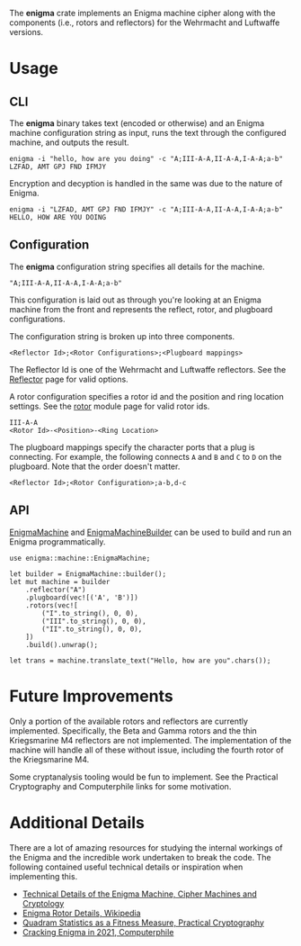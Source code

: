 The **enigma** crate implements an Enigma machine cipher along with the
components (i.e., rotors and reflectors) for the Wehrmacht and Luftwaffe
versions.

# Usage

## CLI

The **enigma** binary takes text (encoded or otherwise) and an
Enigma machine configuration string as input, runs the text through
the configured machine, and outputs the result.

```
enigma -i "hello, how are you doing" -c "A;III-A-A,II-A-A,I-A-A;a-b"
LZFAD, AMT GPJ FND IFMJY
```

Encryption and decyption is handled in the same was due to the nature of
Enigma.

```
enigma -i "LZFAD, AMT GPJ FND IFMJY" -c "A;III-A-A,II-A-A,I-A-A;a-b"
HELLO, HOW ARE YOU DOING
```
## Configuration
The **enigma** configuration string specifies all details for the machine.

```
"A;III-A-A,II-A-A,I-A-A;a-b"
```

This configuration is laid out as through you're looking at an Enigma
machine from the front and represents the reflect, rotor, and plugboard
configurations.

The configuration string is broken up into three components.

```
<Reflector Id>;<Rotor Configurations>;<Plugboard mappings>
```

The Reflector Id is one of the Wehrmacht and Luftwaffe reflectors. See the
[Reflector](reflector::Reflector) page for valid options.

A rotor configuration specifies a rotor id and the position and ring location
settings. See the [rotor](rotor) module page for valid rotor ids.

```
III-A-A
<Rotor Id>-<Position>-<Ring Location>
```

The plugboard mappings specify the character ports that a plug is connecting.
For example, the following connects `A` and `B`  and `C` to `D` on the
plugboard. Note that the order doesn't matter.

```
<Reflector Id>;<Rotor Configuration>;a-b,d-c
```

## API

[EnigmaMachine](machine::EnigmaMachine) and
[EnigmaMachineBuilder](machine::EnigmaMachineBuilder) can be used
to build and run an Enigma programmatically.

```
use enigma::machine::EnigmaMachine;

let builder = EnigmaMachine::builder();
let mut machine = builder
    .reflector("A")
    .plugboard(vec![('A', 'B')])
    .rotors(vec![
        ("I".to_string(), 0, 0),
        ("III".to_string(), 0, 0),
        ("II".to_string(), 0, 0),
    ])
    .build().unwrap();

let trans = machine.translate_text("Hello, how are you".chars());
```

# Future Improvements

Only a portion of the available rotors and reflectors are currently
implemented. Specifically, the Beta and Gamma rotors and the thin
Kriegsmarine M4 reflectors are not implemented. The implementation
of the machine will handle all of these without issue, including
the fourth rotor of the Kriegsmarine M4.

Some cryptanalysis tooling would be fun to implement. See the
Practical Cryptography and Computerphile links for some motivation.

# Additional Details

There are a lot of amazing resources for studying the internal workings
of the Enigma and the incredible work undertaken to break the code. The
following contained useful technical details or inspiration when
implementing this.

- [Technical Details of the Enigma Machine, Cipher Machines and Cryptology](https://www.ciphermachinesandcryptology.com/en/enigmatech.htm)
- [Enigma Rotor Details, Wikipedia](https://en.wikipedia.org/wiki/Enigma_rotor_details)
- [Quadram Statistics as a Fitness Measure, Practical Cryptography](http://practicalcryptography.com/cryptanalysis/text-characterisation/quadgrams/)
- [Cracking Enigma in 2021, Computerphile](https://www.youtube.com/watch?v=RzWB5jL5RX0)
